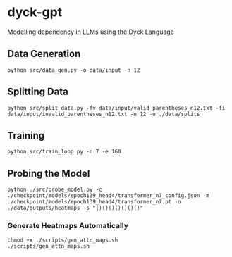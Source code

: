 # dyck-gpt
Modelling dependency in LLMs using the Dyck Language

## Data Generation
```
python src/data_gen.py -o data/input -n 12
```
## Splitting Data
```
python src/split_data.py -fv data/input/valid_parentheses_n12.txt -fi data/input/invalid_parentheses_n12.txt -n 12 -o ./data/splits
```
## Training
```
python src/train_loop.py -n 7 -e 160
```

## Probing the Model
```
python ./src/probe_model.py -c ./checkpoint/models/epoch139_head4/transformer_n7_config.json -m ./checkpoint/models/epoch139_head4/transformer_n7.pt -o ./data/outputs/heatmaps -s "()()()()()()()"
```

### Generate Heatmaps Automatically
```
chmod +x ./scripts/gen_attn_maps.sh
./scripts/gen_attn_maps.sh
```